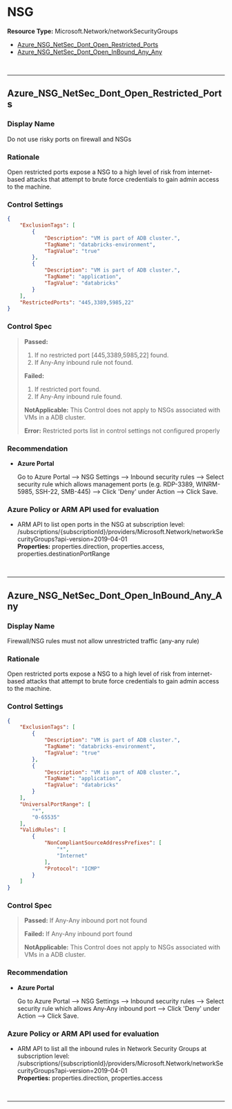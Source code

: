 # NSG

**Resource Type:** Microsoft.Network/networkSecurityGroups 

<!-- TOC -->

- [Azure_NSG_NetSec_Dont_Open_Restricted_Ports](#azure_nsg_netsec_dont_open_restricted_ports)
- [Azure_NSG_NetSec_Dont_Open_InBound_Any_Any](#azure_nsg_netsec_dont_open_inbound_any_any)

<!-- /TOC -->
<br/>

___ 

## Azure_NSG_NetSec_Dont_Open_Restricted_Ports 

### Display Name 
Do not use risky ports on firewall and NSGs 

### Rationale 
Open restricted ports expose a NSG to a high level of risk from internet-based attacks that attempt to brute force credentials to gain admin access to the machine. 

### Control Settings 
```json 
{
    "ExclusionTags": [
        {
            "Description": "VM is part of ADB cluster.",
            "TagName": "databricks-environment",
            "TagValue": "true"
        },
        {
            "Description": "VM is part of ADB cluster.",
            "TagName": "application",
            "TagValue": "databricks"
        }
    ],
    "RestrictedPorts": "445,3389,5985,22"
}
 ```  

### Control Spec 

> **Passed:** 
> 1. If no restricted port [445,3389,5985,22] found.
> 2. If Any-Any inbound rule not found.
> 
> **Failed:** 
> 1. If restricted port found.
> 2. If Any-Any inbound rule found.
> 
> **NotApplicable:** 
> This Control does not apply to NSGs associated with VMs in a ADB cluster.
> 
> **Error:**
> Restricted ports list in control settings not configured properly
>
### Recommendation 

- **Azure Portal** 

	 Go to Azure Portal --> NSG Settings --> Inbound security rules --> Select security rule which allows management ports (e.g. RDP-3389, WINRM-5985, SSH-22, SMB-445) --> Click 'Deny' under Action --> Click Save. 

<!--
- **PowerShell** 

	 ```powershell 
	 $variable = 'apple' 
	 ```  

- **Enforcement Policy** 

	 [![Link to Azure Policy](https://raw.githubusercontent.com/MSFT-Chirag/AzTS-docs/main/Assets/View_Definition.jpg)](https://portal.azure.com/#blade/Microsoft_Azure_Policy/CreatePolicyDefinitionBlade/uri/<policy-raw-link>) 

	 [![Link to Azure Policy](https://raw.githubusercontent.com/MSFT-Chirag/AzTS-docs/main/Assets/Deploy_To_Azure.jpg)](https://portal.azure.com/#blade/Microsoft_Azure_Policy/CreatePolicyDefinitionBlade/uri/<policy-raw-link>) 
-->

### Azure Policy or ARM API used for evaluation 

- ARM API to list open ports in the NSG at subscription level: /subscriptions/{subscriptionId}/providers/Microsoft.Network/networkSecurityGroups?api-version=2019-04-01<br />
**Properties:** properties.direction, properties.access, properties.destinationPortRange<br />

<br />

___ 

## Azure_NSG_NetSec_Dont_Open_InBound_Any_Any 

### Display Name 
Firewall/NSG rules must not allow unrestricted traffic (any-any rule) 

### Rationale 
Open restricted ports expose a NSG to a high level of risk from internet-based attacks that attempt to brute force credentials to gain admin access to the machine. 

### Control Settings 
```json 
{
    "ExclusionTags": [
        {
            "Description": "VM is part of ADB cluster.",
            "TagName": "databricks-environment",
            "TagValue": "true"
        },
        {
            "Description": "VM is part of ADB cluster.",
            "TagName": "application",
            "TagValue": "databricks"
        }
    ],
    "UniversalPortRange": [
        "*",
        "0-65535"
    ],
    "ValidRules": [
        {
            "NonCompliantSourceAddressPrefixes": [
                "*",
                "Internet"
            ],
            "Protocol": "ICMP"
        }
    ]
}
 ```  

### Control Spec 

> **Passed:** 
> If Any-Any inbound port not found
> 
> **Failed:** 
> If Any-Any inbound port found
> 
> **NotApplicable:** 
> This Control does not apply to NSGs associated with VMs in a ADB cluster.
>
### Recommendation 

- **Azure Portal** 

	 Go to Azure Portal --> NSG Settings --> Inbound security rules --> Select security rule which allows Any-Any inbound port --> Click 'Deny' under Action --> Click Save. 

<!-- - **PowerShell** 

	 ```powershell 
	 $variable = 'apple' 
	 ```  

- **Enforcement Policy** 

	 [![Link to Azure Policy](https://raw.githubusercontent.com/MSFT-Chirag/AzTS-docs/main/Assets/View_Definition.jpg)](https://portal.azure.com/#blade/Microsoft_Azure_Policy/CreatePolicyDefinitionBlade/uri/<policy-raw-link>) 

	 [![Link to Azure Policy](https://raw.githubusercontent.com/MSFT-Chirag/AzTS-docs/main/Assets/Deploy_To_Azure.jpg)](https://portal.azure.com/#blade/Microsoft_Azure_Policy/CreatePolicyDefinitionBlade/uri/<policy-raw-link>) 
-->

### Azure Policy or ARM API used for evaluation 

- ARM API to list all the inbound rules in Network Security Groups at subscription level: /subscriptions/{subscriptionId}/providers/Microsoft.Network/networkSecurityGroups?api-version=2019-04-01<br />
**Properties:** properties.direction, properties.access <br />

<br />

___ 

